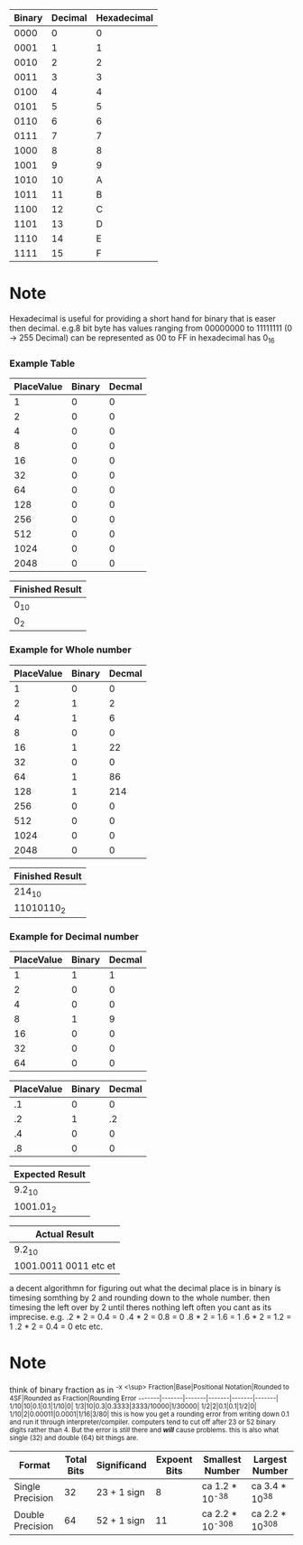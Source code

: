Binary|Decimal|Hexadecimal|
-----|-----|-----|
0000|0|0
0001|1|1
0010|2|2
0011|3|3
0100|4|4
0101|5|5
0110|6|6
0111|7|7
1000|8|8
1001|9|9
1010|10|A
1011|11|B
1100|12|C
1101|13|D
1110|14|E
1111|15|F
# Note
Hexadecimal is useful for providing a short hand for binary that is easer then decimal.
e.g.8 bit byte has values ranging from 00000000 to 11111111 (0 -> 255 Decimal) can be represented as 00 to FF in hexadecimal
has 0<sub>16

### Example Table
PlaceValue|Binary|Decmal|
-------|-------|-------|
1|0|0|
2|0|0|
4|0|0|
8|0|0|
16|0|0|
32|0|0|
64|0|0|
128|0|0|
256|0|0|
512|0|0|
1024|0|0|
2048|0|0|

Finished Result|
-------|
0<sub>10|
0<sub>2|

### Example for Whole number

PlaceValue|Binary|Decmal|
-------|-------|-------|
1|0|0|
2|1|2|
4|1|6|
8|0|0|
16|1|22|
32|0|0|
64|1|86|
128|1|214|
256|0|0|
512|0|0|
1024|0|0|
2048|0|0|


Finished Result|
-------|
214<sub>10|
11010110<sub>2|

### Example for Decimal number

PlaceValue|Binary|Decmal|
-------|-------|-------|
1|1|1|
2|0|0|
4|0|0|
8|1|9|
16|0|0|
32|0|0|
64|0|0|

PlaceValue|Binary|Decmal|
-------|-------|-------|
.1|0|0|
.2|1|.2|
.4|0|0|
.8|0|0|

Expected Result|
-------|
9.2<sub>10|
1001.01<sub>2|

Actual Result|
-------|
9.2<sub>10|
1001.0011 0011 etc et|

a decent algorithmn for figuring out what the decimal place is in binary is timesing somthing by 2 and rounding down to the whole number. 
then timesing the left over by 2 until theres nothing left often you cant as its imprecise.
e.g.
.2 * 2 = 0.4 = 0
.4 * 2 = 0.8 = 0
.8 * 2 = 1.6 = 1
.6 * 2 = 1.2 = 1
.2 * 2 = 0.4 = 0
etc etc.

# Note
think of binary fraction as in <sup>-x <\sup> 
Fraction|Base|Positional Notation|Rounded to 4SF|Rounded as Fraction|Rounding Error
-------|-------|-------|-------|-------|-------|
1/10|10|0.1|0.1|1/10|0|
1/3|10|0.3|0.3333|3333/10000|1/30000|
1/2|2|0.1|0.1|1/2|0|
1/10|2|0.00011|0.0001|1/16|3/80|
this is how you get a rounding error from writing down 0.1 and run it through interpreter/compiler. computers tend to cut off after 23 or 52 binary digits rather than 4. But the error is *still* there and ***will*** cause problems.
this is also what single (32) and double (64) bit things are. 

Format|Total Bits|Significand|Expoent Bits|Smallest Number|Largest Number
-------|-------|-------|-------|-------|-------|
Single Precision|32|23 + 1 sign|8| ca 1.2 * 10<sup>-38| ca 3.4 * 10<sup>38|
Double Precision|64|52 + 1 sign|11| ca 2.2 * 10<sup>-308| ca 2.2 * 10<sup>308|

